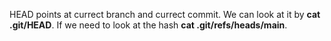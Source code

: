 HEAD points at currect branch and currect commit. We can look at it by __cat .git/HEAD__. If we need to look at the hash __cat .git/refs/heads/main__.  

